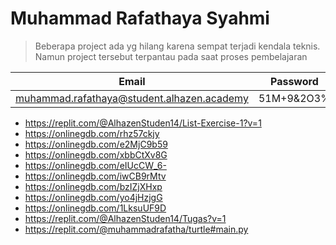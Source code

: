 # Muhammad Rafathaya Syahmi 

>Beberapa project ada yg hilang karena sempat terjadi kendala teknis. Namun project tersebut terpantau pada saat proses pembelajaran

|Email|Password|
|---|---|
|muhammad.rafathaya@student.alhazen.academy|51M+9&2O3%|

- https://replit.com/@AlhazenStuden14/List-Exercise-1?v=1
- https://onlinegdb.com/rhz57ckjy
- https://onlinegdb.com/e2MjC9b59
- https://onlinegdb.com/xbbCtXv8G
- https://onlinegdb.com/eIUcCW_6-
- https://onlinegdb.com/iwCB9rMtv
- https://onlinegdb.com/bzIZjXHxp
- https://onlinegdb.com/yo4jHzjgG
- https://onlinegdb.com/1LksuUF9D
- https://replit.com/@AlhazenStuden14/Tugas?v=1
- https://replit.com/@muhammadrafatha/turtle#main.py